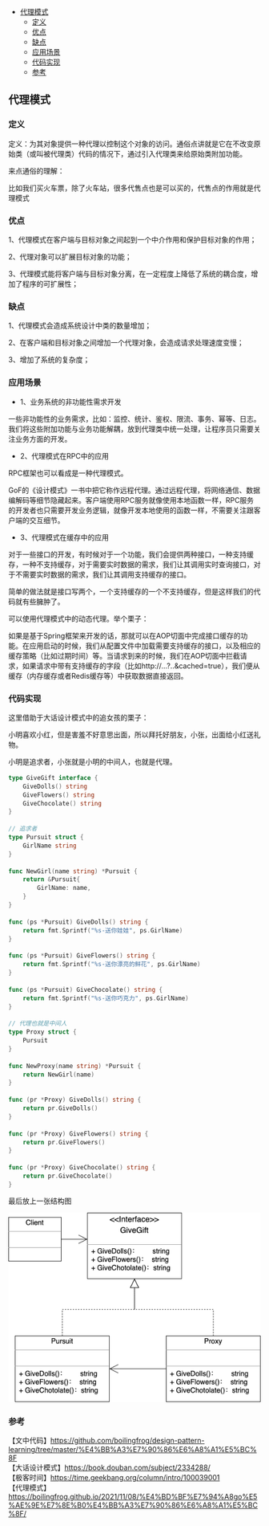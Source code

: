 <!-- START doctoc generated TOC please keep comment here to allow auto update -->
<!-- DON'T EDIT THIS SECTION, INSTEAD RE-RUN doctoc TO UPDATE -->

- [代理模式](#%E4%BB%A3%E7%90%86%E6%A8%A1%E5%BC%8F)
  - [定义](#%E5%AE%9A%E4%B9%89)
  - [优点](#%E4%BC%98%E7%82%B9)
  - [缺点](#%E7%BC%BA%E7%82%B9)
  - [应用场景](#%E5%BA%94%E7%94%A8%E5%9C%BA%E6%99%AF)
  - [代码实现](#%E4%BB%A3%E7%A0%81%E5%AE%9E%E7%8E%B0)
  - [参考](#%E5%8F%82%E8%80%83)

<!-- END doctoc generated TOC please keep comment here to allow auto update -->

## 代理模式

### 定义

定义：为其对象提供一种代理以控制这个对象的访问。通俗点讲就是它在不改变原始类（或叫被代理类）代码的情况下，通过引入代理类来给原始类附加功能。   

来点通俗的理解：   

比如我们买火车票，除了火车站，很多代售点也是可以买的，代售点的作用就是代理模式   

### 优点

1、代理模式在客户端与目标对象之间起到一个中介作用和保护目标对象的作用；  

2、代理对象可以扩展目标对象的功能；  

3、代理模式能将客户端与目标对象分离，在一定程度上降低了系统的耦合度，增加了程序的可扩展性；  

### 缺点

1、代理模式会造成系统设计中类的数量增加；    

2、在客户端和目标对象之间增加一个代理对象，会造成请求处理速度变慢；  

3、增加了系统的复杂度；

### 应用场景

- 1、业务系统的非功能性需求开发  

一些非功能性的业务需求，比如：监控、统计、鉴权、限流、事务、幂等、日志。我们将这些附加功能与业务功能解耦，放到代理类中统一处理，让程序员只需要关注业务方面的开发。   

- 2、代理模式在RPC中的应用  

RPC框架也可以看成是一种代理模式。   

GoF的《设计模式》一书中把它称作远程代理。通过远程代理，将网络通信、数据编解码等细节隐藏起来。客户端使用RPC服务就像使用本地函数一样，RPC服务的开发者也只需要开发业务逻辑，就像开发本地使用的函数一样，不需要关注跟客户端的交互细节。  

- 3、代理模式在缓存中的应用  

对于一些接口的开发，有时候对于一个功能，我们会提供两种接口，一种支持缓存，一种不支持缓存，对于需要实时数据的需求，我们让其调用实时查询接口，对于不需要实时数据的需求，我们让其调用支持缓存的接口。  

简单的做法就是接口写两个，一个支持缓存的一个不支持缓存，但是这样我们的代码就有些臃肿了。  

可以使用代理模式中的动态代理。举个栗子：  

如果是基于Spring框架来开发的话，那就可以在AOP切面中完成接口缓存的功能。在应用启动的时候，我们从配置文件中加载需要支持缓存的接口，以及相应的缓存策略（比如过期时间）等。当请求到来的时候，我们在AOP切面中拦截请求，如果请求中带有支持缓存的字段（比如http://…?..&cached=true），我们便从缓存（内存缓存或者Redis缓存等）中获取数据直接返回。  

### 代码实现

这里借助于大话设计模式中的追女孩的栗子：   

小明喜欢小红，但是害羞不好意思出面，所以拜托好朋友，小张，出面给小红送礼物。   

小明是追求者，小张就是小明的中间人，也就是代理。    

```go
type GiveGift interface {
	GiveDolls() string
	GiveFlowers() string
	GiveChocolate() string
}

// 追求者
type Pursuit struct {
	GirlName string
}

func NewGirl(name string) *Pursuit {
	return &Pursuit{
		GirlName: name,
	}
}

func (ps *Pursuit) GiveDolls() string {
	return fmt.Sprintf("%s-送你娃娃", ps.GirlName)
}

func (ps *Pursuit) GiveFlowers() string {
	return fmt.Sprintf("%s-送你漂亮的鲜花", ps.GirlName)
}

func (ps *Pursuit) GiveChocolate() string {
	return fmt.Sprintf("%s-送你巧克力", ps.GirlName)
}

// 代理也就是中间人
type Proxy struct {
	Pursuit
}

func NewProxy(name string) *Pursuit {
	return NewGirl(name)
}

func (pr *Proxy) GiveDolls() string {
	return pr.GiveDolls()
}

func (pr *Proxy) GiveFlowers() string {
	return pr.GiveFlowers()
}

func (pr *Proxy) GiveChocolate() string {
	return pr.GiveChocolate()
}
```

最后放上一张结构图  

<img src="/img/pattern-proxy.png" alt="proxy" />

### 参考
 
【文中代码】https://github.com/boilingfrog/design-pattern-learning/tree/master/%E4%BB%A3%E7%90%86%E6%A8%A1%E5%BC%8F    
【大话设计模式】https://book.douban.com/subject/2334288/  
【极客时间】https://time.geekbang.org/column/intro/100039001    
【代理模式】https://boilingfrog.github.io/2021/11/08/%E4%BD%BF%E7%94%A8go%E5%AE%9E%E7%8E%B0%E4%BB%A3%E7%90%86%E6%A8%A1%E5%BC%8F/  

